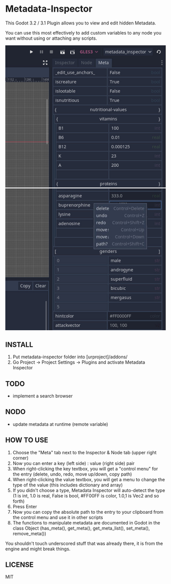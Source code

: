 Metadata-Inspector
==================

This Godot 3.2 / 3.1 Plugin allows you to view and edit hidden Metadata.

You can use this most effectively to add custom variables to any node you want without using or attaching any scripts.


[![demo1](delme/demo1.jpg)](#) [![demo2](delme/demo2.jpg)](#)

INSTALL
-------

1. Put metadata-inspector folder into [urproject]/addons/
2. Go Project -> Project Settings -> Plugins and activate Metadata Inspector

TODO
----
- implement a search browser

NODO
----
- update metadata at runtime (remote variable)


HOW TO USE
----------

1. Choose the "Meta" tab next to the Inspector & Node tab (upper right corner)
2. Now you can enter a key (left side) : value (right side) pair 
3. When right-clicking the key textbox, you will get a "control menu" for the entry (delete, undo, redo, move up/down, copy path)
4. When right-clicking the value textbox, you will get a menu to change the type of the value (this includes dictionary and array)
5. If you didn't choose a type, Metadata Inspector will auto-detect the type (1 is int, 1.0 is real, False is bool, #FF00FF is color, 1.0,1 is Vec2 and so forth)
6. Press Enter
7. Now you can copy the absolute path to the entry to your clipboard from the control menu and use it in other scripts
8. The functions to manipulate metadata are documented in Godot in the class Object (has_meta(), get_meta(), get_meta_list(), set_meta(), remove_meta())

You shouldn't touch underscored stuff that was already there, it is from the engine and might break things.


LICENSE
-------
MIT
